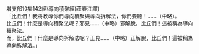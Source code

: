增支部10集142經/導向積聚經(莊春江譯)  
「比丘們！我將教導你們導向積聚與導向拆解法，你們要聽！……（中略）。  
比丘們！什麼是導向積聚法呢？邪見……（中略）邪解脫，比丘們！這被稱為導向積聚法。  
而，比丘們！什麼是導向拆解法呢？正見……（中略）正解脫，比丘們！這被稱為導向拆解法。」  
  
  
